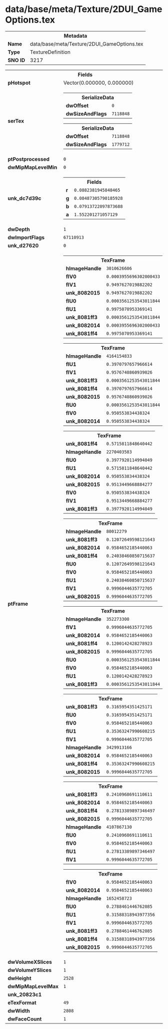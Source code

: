<h1>data/base/meta/Texture/2DUI_GameOptions.tex</h1><table><tr><th colspan="100%">Metadata</th></tr><tr><td><b>Name</b></td><td>data/base/meta/Texture/2DUI_GameOptions.tex</td></tr><tr><td><b>Type</b></td><td>TextureDefinition</td></tr><tr><td><b>SNO ID</b></td><td>3217</td></tr></table>

<table><tr><th colspan="100%">Fields</th></tr><tr><td><b>pHotspot</b></td><td>Vector(0.000000, 0.000000)</td></tr><tr><td><b>serTex</b></td><td><table><tr><th colspan="100%">SerializeData</th></tr><tr><td><b>dwOffset</b></td><td><code>0</code></td></tr><tr><td><b>dwSizeAndFlags</b></td><td><code>7118848</code></td></tr></table>


<table><tr><th colspan="100%">SerializeData</th></tr><tr><td><b>dwOffset</b></td><td><code>7118848</code></td></tr><tr><td><b>dwSizeAndFlags</b></td><td><code>1779712</code></td></tr></table>


</td></tr><tr><td><b>ptPostprocessed</b></td><td><code>0</code></td></tr><tr><td><b>dwMipMapLevelMin</b></td><td><code>0</code></td></tr><tr><td><b>unk_dc7d39c</b></td><td><table><tr><th colspan="100%">Fields</th></tr><tr><td><b>r</b></td><td><code>0.0882381945848465</code></td></tr><tr><td><b>g</b></td><td><code>0.08487305790185928</code></td></tr><tr><td><b>b</b></td><td><code>0.07913722097873688</code></td></tr><tr><td><b>a</b></td><td><code>1.552201271057129</code></td></tr></table>

</td></tr><tr><td><b>dwDepth</b></td><td><code>1</code></td></tr><tr><td><b>dwImportFlags</b></td><td><code>67110913</code></td></tr><tr><td><b>unk_d27620</b></td><td><code>0</code></td></tr><tr><td><b>ptFrame</b></td><td><table><tr><th colspan="100%">TexFrame</th></tr><tr><td><b>hImageHandle</b></td><td><code>3010626606</code></td></tr><tr><td><b>flV0</b></td><td><code>0.0003955696302000433</code></td></tr><tr><td><b>flV1</b></td><td><code>0.9497627019882202</code></td></tr><tr><td><b>unk_8082015</b></td><td><code>0.9497627019882202</code></td></tr><tr><td><b>flU0</b></td><td><code>0.0003561253543011844</code></td></tr><tr><td><b>flU1</b></td><td><code>0.9975070953369141</code></td></tr><tr><td><b>unk_8081ff3</b></td><td><code>0.0003561253543011844</code></td></tr><tr><td><b>unk_8082014</b></td><td><code>0.0003955696302000433</code></td></tr><tr><td><b>unk_8081ff4</b></td><td><code>0.9975070953369141</code></td></tr></table>


<table><tr><th colspan="100%">TexFrame</th></tr><tr><td><b>hImageHandle</b></td><td><code>4164154833</code></td></tr><tr><td><b>flU1</b></td><td><code>0.3970797657966614</code></td></tr><tr><td><b>flV1</b></td><td><code>0.9576740860939026</code></td></tr><tr><td><b>unk_8081ff3</b></td><td><code>0.0003561253543011844</code></td></tr><tr><td><b>unk_8081ff4</b></td><td><code>0.3970797657966614</code></td></tr><tr><td><b>unk_8082015</b></td><td><code>0.9576740860939026</code></td></tr><tr><td><b>flU0</b></td><td><code>0.0003561253543011844</code></td></tr><tr><td><b>flV0</b></td><td><code>0.950553834438324</code></td></tr><tr><td><b>unk_8082014</b></td><td><code>0.950553834438324</code></td></tr></table>


<table><tr><th colspan="100%">TexFrame</th></tr><tr><td><b>unk_8081ff4</b></td><td><code>0.5715811848640442</code></td></tr><tr><td><b>hImageHandle</b></td><td><code>2270403583</code></td></tr><tr><td><b>flU0</b></td><td><code>0.3977920114994049</code></td></tr><tr><td><b>flU1</b></td><td><code>0.5715811848640442</code></td></tr><tr><td><b>unk_8082014</b></td><td><code>0.950553834438324</code></td></tr><tr><td><b>unk_8082015</b></td><td><code>0.9513449668884277</code></td></tr><tr><td><b>flV0</b></td><td><code>0.950553834438324</code></td></tr><tr><td><b>flV1</b></td><td><code>0.9513449668884277</code></td></tr><tr><td><b>unk_8081ff3</b></td><td><code>0.3977920114994049</code></td></tr></table>


<table><tr><th colspan="100%">TexFrame</th></tr><tr><td><b>hImageHandle</b></td><td><code>80012279</code></td></tr><tr><td><b>unk_8081ff3</b></td><td><code>0.12072649598121643</code></td></tr><tr><td><b>unk_8082014</b></td><td><code>0.9584652185440063</code></td></tr><tr><td><b>unk_8081ff4</b></td><td><code>0.24038460850715637</code></td></tr><tr><td><b>flU0</b></td><td><code>0.12072649598121643</code></td></tr><tr><td><b>flV0</b></td><td><code>0.9584652185440063</code></td></tr><tr><td><b>flU1</b></td><td><code>0.24038460850715637</code></td></tr><tr><td><b>flV1</b></td><td><code>0.9996044635772705</code></td></tr><tr><td><b>unk_8082015</b></td><td><code>0.9996044635772705</code></td></tr></table>


<table><tr><th colspan="100%">TexFrame</th></tr><tr><td><b>hImageHandle</b></td><td><code>352273300</code></td></tr><tr><td><b>flV1</b></td><td><code>0.9996044635772705</code></td></tr><tr><td><b>unk_8082014</b></td><td><code>0.9584652185440063</code></td></tr><tr><td><b>unk_8081ff4</b></td><td><code>0.1200142428278923</code></td></tr><tr><td><b>unk_8082015</b></td><td><code>0.9996044635772705</code></td></tr><tr><td><b>flU0</b></td><td><code>0.0003561253543011844</code></td></tr><tr><td><b>flV0</b></td><td><code>0.9584652185440063</code></td></tr><tr><td><b>flU1</b></td><td><code>0.1200142428278923</code></td></tr><tr><td><b>unk_8081ff3</b></td><td><code>0.0003561253543011844</code></td></tr></table>


<table><tr><th colspan="100%">TexFrame</th></tr><tr><td><b>unk_8081ff3</b></td><td><code>0.3165954351425171</code></td></tr><tr><td><b>flU0</b></td><td><code>0.3165954351425171</code></td></tr><tr><td><b>flV0</b></td><td><code>0.9584652185440063</code></td></tr><tr><td><b>flU1</b></td><td><code>0.35363247990608215</code></td></tr><tr><td><b>flV1</b></td><td><code>0.9996044635772705</code></td></tr><tr><td><b>hImageHandle</b></td><td><code>3429913166</code></td></tr><tr><td><b>unk_8082014</b></td><td><code>0.9584652185440063</code></td></tr><tr><td><b>unk_8081ff4</b></td><td><code>0.35363247990608215</code></td></tr><tr><td><b>unk_8082015</b></td><td><code>0.9996044635772705</code></td></tr></table>


<table><tr><th colspan="100%">TexFrame</th></tr><tr><td><b>unk_8081ff3</b></td><td><code>0.2410968691110611</code></td></tr><tr><td><b>unk_8082014</b></td><td><code>0.9584652185440063</code></td></tr><tr><td><b>unk_8081ff4</b></td><td><code>0.27813389897346497</code></td></tr><tr><td><b>unk_8082015</b></td><td><code>0.9996044635772705</code></td></tr><tr><td><b>hImageHandle</b></td><td><code>4107867130</code></td></tr><tr><td><b>flU0</b></td><td><code>0.2410968691110611</code></td></tr><tr><td><b>flV0</b></td><td><code>0.9584652185440063</code></td></tr><tr><td><b>flU1</b></td><td><code>0.27813389897346497</code></td></tr><tr><td><b>flV1</b></td><td><code>0.9996044635772705</code></td></tr></table>


<table><tr><th colspan="100%">TexFrame</th></tr><tr><td><b>flV0</b></td><td><code>0.9584652185440063</code></td></tr><tr><td><b>unk_8082014</b></td><td><code>0.9584652185440063</code></td></tr><tr><td><b>hImageHandle</b></td><td><code>1652458723</code></td></tr><tr><td><b>flU0</b></td><td><code>0.2788461446762085</code></td></tr><tr><td><b>flU1</b></td><td><code>0.31588318943977356</code></td></tr><tr><td><b>flV1</b></td><td><code>0.9996044635772705</code></td></tr><tr><td><b>unk_8081ff3</b></td><td><code>0.2788461446762085</code></td></tr><tr><td><b>unk_8081ff4</b></td><td><code>0.31588318943977356</code></td></tr><tr><td><b>unk_8082015</b></td><td><code>0.9996044635772705</code></td></tr></table>


</td></tr><tr><td><b>dwVolumeXSlices</b></td><td><code>1</code></td></tr><tr><td><b>dwVolumeYSlices</b></td><td><code>1</code></td></tr><tr><td><b>dwHeight</b></td><td><code>2528</code></td></tr><tr><td><b>dwMipMapLevelMax</b></td><td><code>1</code></td></tr><tr><td><b>unk_20823c1</b></td><td></td></tr><tr><td><b>eTexFormat</b></td><td><code>49</code></td></tr><tr><td><b>dwWidth</b></td><td><code>2808</code></td></tr><tr><td><b>dwFaceCount</b></td><td><code>1</code></td></tr></table>


